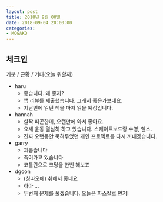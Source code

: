 ```yaml
---
layout: post
title: 2018년 9월 00일
date: 2018-09-04 20:00:00
categories:
- MOGAKO
---
```


## 체크인

기분 / 근황 / 기대(오늘 뭐할까)

* haru
  * 좋습니다. 왜 좋지?
  * 앱 리뷰를 제출했습니다. 그래서 좋은가보네요.
  * 지난번에 읽던 책을 마저 읽을 예정입니다.
* hannah
  * 살짝 피곤한데, 오랜만에 와서 좋아요.
  * 요새 운동 열심히 하고 있습니다. 스케이트보드랑 수영, 헬스.
  * 진짜 오랫동안 묵혀두었던 개인 프로젝트를 다시 꺼내겠습니다.
* garry
  * 괴롭습니다 
  * 죽어가고 있습니다
  * 코틀린으로 코딩을 한번 해보죠 
* dgoon
  * (칭따오에) 취해서 좋네요
  * 하아 ...
  * 두번째 문제를 풀겠습니다. 오늘은 파스칼로 먼저!
